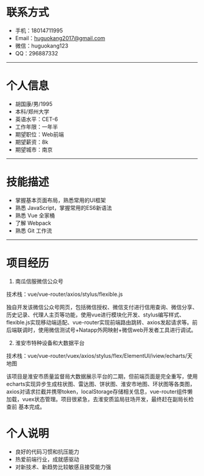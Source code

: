 # 联系方式
* 手机：18014711995  
* Email：huguokang2017@gmail.com  
* 微信：huguokang123  
* QQ：296887332

---

# 个人信息
* 胡国康/男/1995
* 本科/郑州大学
* 英语水平：CET-6
* 工作年限：一年半
* 期望职位：Web前端
* 期望薪资：8k
* 期望城市：南京

---

# 技能描述
* 掌握基本页面布局，熟悉常用的UI框架
* 熟悉 JavaScript，掌握常用的ES6新语法
* 熟悉 Vue 全家桶
* 了解 Webpack
* 熟悉 Git 工作流
---

# 项目经历
1. 南瓜信服微信公众号  

技术栈：vue/vue-router/axios/stylus/flexible.js  

独自开发该微信公众号网页，包括微信授权、微信支付进行信用查询、微信分享、历史记录、代理人主页等功能，使用vue进行模块化开发、stylus编写样式、    flexible.js实现移动端适配、vue-router实现前端路由跳转、axios发起请求等。前后端联调时，使用微信测试号+Natapp外网映射+微信web开发者工具进行调试。

2. 淮安市特种设备和大数据平台  

技术栈：vue/vue-router/vuex/axios/stylus/flex/ElementUI/iview/echarts/天地图  

该项目是淮安市质量监督局大数据展示平台的二期，但前端页面是完全重写，使用echarts实现异步生成柱状图、雷达图、饼状图、淮安市地图、环状图等各类图，   axios对请求拦截并携带token，localStorage存储相关信息，vue-router组件懒加载，vuex状态管理。项目很紧急，去淮安质监局驻场开发，最终赶在副局长检查前  基本完成。

# 个人说明
* 良好的代码习惯和抗压能力
* 热爱前端行业，成就感驱动
* 对新技术、新趋势比较敏感且接受能力强
